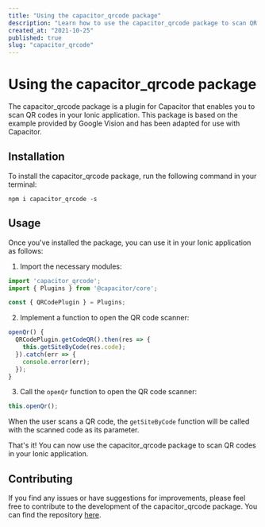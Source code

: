 ```yaml
---
title: "Using the capacitor_qrcode package"
description: "Learn how to use the capacitor_qrcode package to scan QR codes in your Ionic application"
created_at: "2021-10-25"
published: true
slug: "capacitor_qrcode"
---
```


# Using the capacitor_qrcode package

The capacitor_qrcode package is a plugin for Capacitor that enables you to scan QR codes in your Ionic application. This package is based on the example provided by Google Vision and has been adapted for use with Capacitor.

## Installation

To install the capacitor_qrcode package, run the following command in your terminal:

```shell
npm i capacitor_qrcode -s
```

## Usage

Once you've installed the package, you can use it in your Ionic application as follows:

1. Import the necessary modules:

```typescript
import 'capacitor_qrcode';
import { Plugins } from '@capacitor/core';

const { QRCodePlugin } = Plugins;
```

2. Implement a function to open the QR code scanner:

```typescript
openQr() {
  QRCodePlugin.getCodeQR().then(res => {
    this.getSiteByCode(res.code);
  }).catch(err => {
    console.error(err);
  });
}
```

3. Call the `openQr` function to open the QR code scanner:

```typescript
this.openQr();
```

When the user scans a QR code, the `getSiteByCode` function will be called with the scanned code as its parameter.

That's it! You can now use the capacitor_qrcode package to scan QR codes in your Ionic application.

## Contributing

If you find any issues or have suggestions for improvements, please feel free to contribute to the development of the capacitor_qrcode package. You can find the repository [here](https://github.com/your/repository/url).